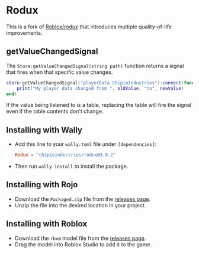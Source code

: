 # Rodux

This is a fork of [Roblox/rodux](https://github.com/Roblox/rodux) that introduces multiple quality-of-life improvements.

## getValueChangedSignal

The `Store:getValueChangedSignal(string path)` function returns a signal that fires when that specific value changes.

```lua
store:getValueChangedSignal("playerData.ChipioIndustries"):connect(function(newValue, oldValue)
	print("My player data changed from ", oldValue, "to", newValue)
end)
```

If the value being listened to is a table, replacing the table will fire the signal even if the table contents don't change.

## Installing with Wally

* Add this line to your `wally.toml` file under `[dependencies]`:

	```toml
	Rodux = "chipioindustries/rodux@3.0.2"
	```

* Then run `wally install` to install the package.

## Installing with Rojo

* Download the `Packaged.zip` file from the [releases page](https://github.com/ChipioIndustries/rodux/releases).
* Unzip the file into the desired location in your project.

## Installing with Roblox

* Download the `rbxm` model file from the [releases page](https://github.com/ChipioIndustries/rodux/releases).
* Drag the model into Roblox Studio to add it to the game.
